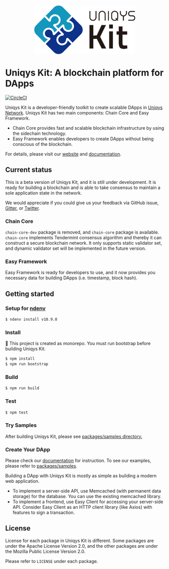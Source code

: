 <p align="center">
  <a href="ttps://uniqys.net/kit"><img width="320" src="UniqysKit-logo.png" alt="Uniqys Kit logo" /></a>
</p>

# Uniqys Kit: A blockchain platform for DApps

[![CircleCI](https://circleci.com/gh/uniqys/UniqysKit.svg?style=svg)](https://circleci.com/gh/uniqys/UniqysKit)

Uniqys Kit is a developer-friendly toolkit to create scalable DApps in [Uniqys Network](https://uniqys.net).
Uniqys Kit has two main components: Chain Core and Easy Framework.

- Chain Core provides fast and scalable blockchain infrastructure by using the sidechain technology.
- Easy Framework enables developers to create DApps without being conscious of the blockchain.

For details, please visit our [website](https://uniqys.net/kit) and [documentation](https://uniqys.github.io/UniqysKitDocs/).

## Current status

This is a beta version of Uniqys Kit, and it is still under development.
It is ready for building a blockchain and is able to take consensus to maintain a sole application state in the network.

We would appreciate if you could give us your feedback via GitHub issue, [Gitter](https://gitter.im/uniqys/UniqysKit-preview), or [Twitter](https://twitter.com/uniqys).

### Chain Core

`chain-core-dev` package is removed, and `chain-core` package is available.
`chain-core` implements Tendermint consensus algorithm and thereby it can construct a secure blockchain network.
It only supports static validator set, and dynamic validator set will be implemented in the future version.

### Easy Framework

Easy Framework is ready for developers to use, and it now provides you necessary data for building DApps (i.e. timestamp, block hash).

## Getting started

### Setup for [ndenv](https://github.com/riywo/ndenv)

```sh
$ ndenv install v10.9.0
```

### Install

:memo: This project is created as monorepo. You must run bootstrap before building Uniqys Kit.

```sh
$ npm install
$ npm run bootstrap
```

### Build

```sh
$ npm run build
```

### Test

```sh
$ npm test
```

### Try Samples

After building Uniqys Kit, please see [packages/samples directory.](packages/samples/)

### Create Your DApp

Please check our [documentation](https://uniqys.github.io/UniqysKitDocs/) for instruction.
To see our examples, please refer to [packages/samples](packages/samples/).

Building a DApp with Uniqys Kit is mostly as simple as building a modern web application.

- To implement a server-side API, use Memcached (with permanent data storage) for the database. You can use the existing memcached library.
- To implement a frontend, use Easy Client for accessing your server-side API. Consider Easy Client as an HTTP client library (like Axios) with features to sign a transaction.

## License

License for each package in Uniqys Kit is different.
Some packages are under the Apache License Version 2.0, and the other packages are under the Mozilla Public License Version 2.0.

Please refer to `LICENSE` under each package.
